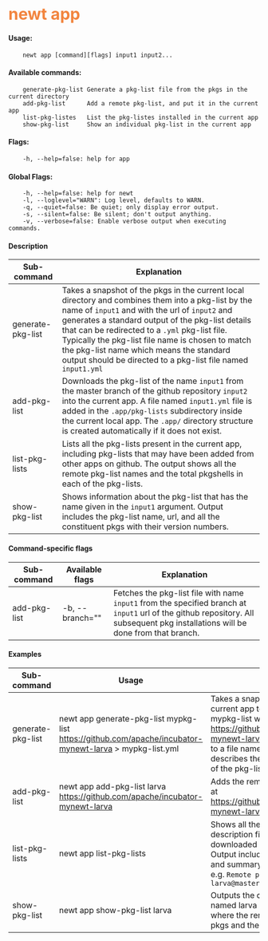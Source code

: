 ## <font color="#F2853F" style="font-size:24pt">newt app </font>


#### Usage: 
```no-highlight
    newt app [command][flags] input1 input2...
```
#### Available commands: 
```no-highlight
    generate-pkg-list Generate a pkg-list file from the pkgs in the current directory
    add-pkg-list      Add a remote pkg-list, and put it in the current app
    list-pkg-listes   List the pkg-listes installed in the current app
    show-pkg-list     Show an individual pkg-list in the current app
```

#### Flags:
```no-highlight
    -h, --help=false: help for app
```
#### Global Flags:
```no-highlight
    -h, --help=false: help for newt
    -l, --loglevel="WARN": Log level, defaults to WARN.
    -q, --quiet=false: Be quiet; only display error output.
    -s, --silent=false: Be silent; don't output anything.
    -v, --verbose=false: Enable verbose output when executing commands.
```
#### Description

Sub-command  | Explanation
-------------| ------------------------
generate-pkg-list | Takes a snapshot of the pkgs in the current local directory and combines them into a pkg-list by the name of `input1` and with the url of `input2` and generates a standard output of the pkg-list details that can be redirected to a `.yml` pkg-list file. Typically the pkg-list file name is chosen to match the pkg-list name which means the standard output should be directed to a pkg-list file named `input1.yml`
add-pkg-list   | Downloads the pkg-list of the name `input1` from the master branch of the github repository `input2` into the current app. A file named `input1.yml` file is added in the `.app/pkg-lists` subdirectory inside the current local app. The `.app/` directory structure is created automatically if it does not exist.
list-pkg-lists | Lists all the pkg-lists present in the current app, including pkg-lists that may have been added from other apps on github. The output shows all the remote pkg-list names and the total pkgshells in each of the pkg-lists.
show-pkg-list | Shows information about the pkg-list that has the name given in the `input1` argument. Output includes the pkg-list name, url, and all the constituent pkgs with their version numbers.

#### Command-specific flags

Sub-command  | Available flags | Explanation
-------------| ----------------|------------
add-pkg-list   | -b, --branch="<branch-name>" | Fetches the pkg-list file with name `input1` from the specified branch at `input1` url of the github repository. All subsequent pkg installations will be done from that branch.

#### Examples

Sub-command  | Usage                  | Explanation
-------------| -----------------------|-----------------
generate-pkg-list | newt app generate-pkg-list mypkg-list https://github.com/apache/incubator-mynewt-larva > mypkg-list.yml| Takes a snapshot of the pkgs in the current app to form a pkg-list named mypkg-list with the url https://github.com/apache/incubator-mynewt-larva. The output is written to a file named `mypkg-list.yml` and describes the properties and contents of the pkg-list (name, url, pkgs).
add-pkg-list   | newt app add-pkg-list larva https://github.com/apache/incubator-mynewt-larva | Adds the remote pkg-list named larva at https://github.com/apache/incubator-mynewt-larva to the local app. 
list-pkg-lists | newt app list-pkg-lists | Shows all the remote pkg-list description files that been downloaded into the current app. Output includes each list with name and summary of included packages e.g. `Remote package list larva@master (num_pkgs: 44)`
show-pkg-list   | newt app show-pkg-list larva | Outputs the details of the pkg-list named larva such as the github url where the remote sits, the constituent pkgs and their versions


